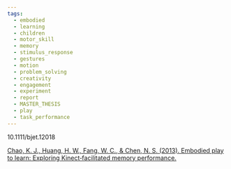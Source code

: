 ```yaml
---
tags:
  - embodied
  - learning
  - children
  - motor_skill
  - memory
  - stimulus_response
  - gestures
  - motion
  - problem_solving
  - creativity
  - engagement
  - experiment
  - report
  - MASTER_THESIS
  - play
  - task_performance
---
```


10.1111/bjet.12018

[Chao, K. J., Huang, H. W., Fang, W. C., & Chen, N. S. (2013). Embodied play to learn: Exploring Kinect‐facilitated memory performance.](https://d1wqtxts1xzle7.cloudfront.net/45419807/Embodied_play_to_learn_Exploring_Kinect-20160506-27491-15985my-libre.pdf?1462592070=&response-content-disposition=inline%3B+filename%3DEmbodied_play_to_learn_Exploring_Kinect.pdf&Expires=1728853714&Signature=eWzuofmxvidw~o9D0wK-SsM09-rlzPzcXaj-CPLDDKyTtQmqcdBPV1GFg1q5-qRe6Au2Ea0jR2evOZZe7mH2U2jTChkUNCGOrxMWeHVmvhrTvy1SdYasu2Nzwc5v8e9GwosMQqD9erjy9X6APIqWwFyTAvXBT2IZickuSzMFgW5ByPxdXG~Y7vASOATSJkkl76J1dup2KySd~lvtLOtZRtbdPPLIOhZ8w6FWkPSyLPyBosLYV7eqEeFz24ZLkYRiSJRSSbHDCa-C0FdlvkrazZE0iGoaduF2DJhccgslSbYG6EbdWVQCgE4474TOLUWO9ponHlDObH6qij7lHT2gug__&Key-Pair-Id=APKAJLOHF5GGSLRBV4ZA)